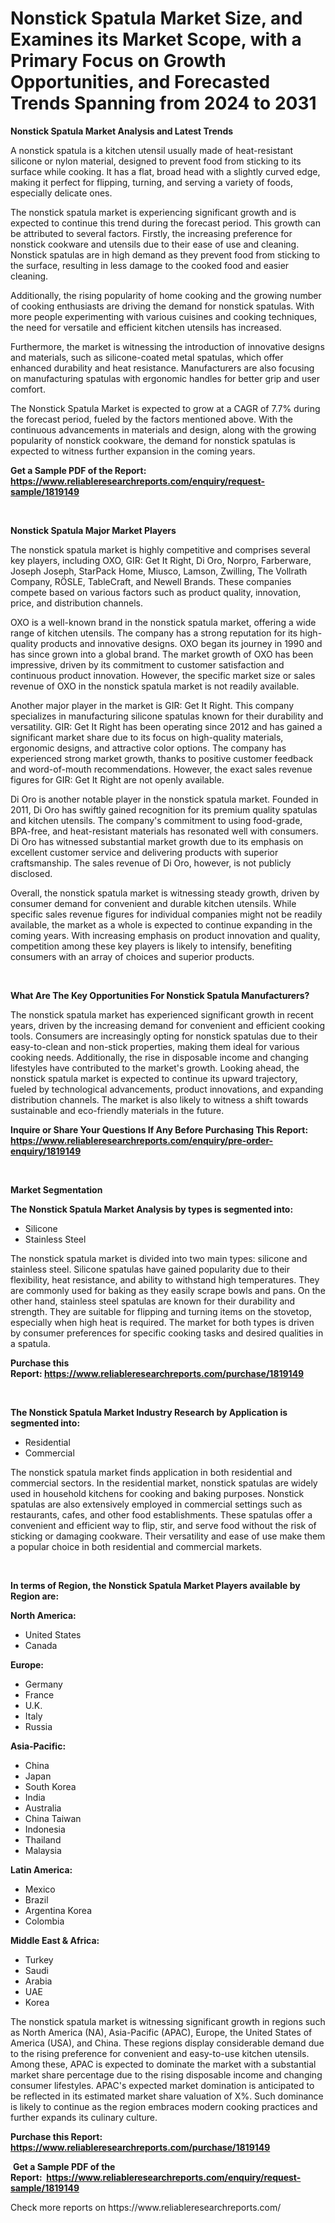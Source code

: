 <p><h1>Nonstick Spatula Market Size, and Examines its Market Scope, with a Primary Focus on Growth Opportunities, and Forecasted Trends Spanning from 2024 to 2031</h1></p><p><strong>Nonstick Spatula Market Analysis and Latest Trends</strong></p>
<p><p>A nonstick spatula is a kitchen utensil usually made of heat-resistant silicone or nylon material, designed to prevent food from sticking to its surface while cooking. It has a flat, broad head with a slightly curved edge, making it perfect for flipping, turning, and serving a variety of foods, especially delicate ones.</p><p>The nonstick spatula market is experiencing significant growth and is expected to continue this trend during the forecast period. This growth can be attributed to several factors. Firstly, the increasing preference for nonstick cookware and utensils due to their ease of use and cleaning. Nonstick spatulas are in high demand as they prevent food from sticking to the surface, resulting in less damage to the cooked food and easier cleaning.</p><p>Additionally, the rising popularity of home cooking and the growing number of cooking enthusiasts are driving the demand for nonstick spatulas. With more people experimenting with various cuisines and cooking techniques, the need for versatile and efficient kitchen utensils has increased.</p><p>Furthermore, the market is witnessing the introduction of innovative designs and materials, such as silicone-coated metal spatulas, which offer enhanced durability and heat resistance. Manufacturers are also focusing on manufacturing spatulas with ergonomic handles for better grip and user comfort.</p><p>The Nonstick Spatula Market is expected to grow at a CAGR of 7.7% during the forecast period, fueled by the factors mentioned above. With the continuous advancements in materials and design, along with the growing popularity of nonstick cookware, the demand for nonstick spatulas is expected to witness further expansion in the coming years.</p></p>
<p><strong>Get a Sample PDF of the Report:&nbsp; <a href="https://www.reliableresearchreports.com/enquiry/request-sample/1819149">https://www.reliableresearchreports.com/enquiry/request-sample/1819149</a></strong></p>
<p>&nbsp;</p>
<p><strong>Nonstick Spatula Major Market Players</strong></p>
<p><p>The nonstick spatula market is highly competitive and comprises several key players, including OXO, GIR: Get It Right, Di Oro, Norpro, Farberware, Joseph Joseph, StarPack Home, Miusco, Lamson, Zwilling, The Vollrath Company, RÖSLE, TableCraft, and Newell Brands. These companies compete based on various factors such as product quality, innovation, price, and distribution channels.</p><p>OXO is a well-known brand in the nonstick spatula market, offering a wide range of kitchen utensils. The company has a strong reputation for its high-quality products and innovative designs. OXO began its journey in 1990 and has since grown into a global brand. The market growth of OXO has been impressive, driven by its commitment to customer satisfaction and continuous product innovation. However, the specific market size or sales revenue of OXO in the nonstick spatula market is not readily available.</p><p>Another major player in the market is GIR: Get It Right. This company specializes in manufacturing silicone spatulas known for their durability and versatility. GIR: Get It Right has been operating since 2012 and has gained a significant market share due to its focus on high-quality materials, ergonomic designs, and attractive color options. The company has experienced strong market growth, thanks to positive customer feedback and word-of-mouth recommendations. However, the exact sales revenue figures for GIR: Get It Right are not openly available.</p><p>Di Oro is another notable player in the nonstick spatula market. Founded in 2011, Di Oro has swiftly gained recognition for its premium quality spatulas and kitchen utensils. The company's commitment to using food-grade, BPA-free, and heat-resistant materials has resonated well with consumers. Di Oro has witnessed substantial market growth due to its emphasis on excellent customer service and delivering products with superior craftsmanship. The sales revenue of Di Oro, however, is not publicly disclosed.</p><p>Overall, the nonstick spatula market is witnessing steady growth, driven by consumer demand for convenient and durable kitchen utensils. While specific sales revenue figures for individual companies might not be readily available, the market as a whole is expected to continue expanding in the coming years. With increasing emphasis on product innovation and quality, competition among these key players is likely to intensify, benefiting consumers with an array of choices and superior products.</p></p>
<p>&nbsp;</p>
<p><strong>What Are The Key Opportunities For Nonstick Spatula Manufacturers?</strong></p>
<p><p>The nonstick spatula market has experienced significant growth in recent years, driven by the increasing demand for convenient and efficient cooking tools. Consumers are increasingly opting for nonstick spatulas due to their easy-to-clean and non-stick properties, making them ideal for various cooking needs. Additionally, the rise in disposable income and changing lifestyles have contributed to the market's growth. Looking ahead, the nonstick spatula market is expected to continue its upward trajectory, fueled by technological advancements, product innovations, and expanding distribution channels. The market is also likely to witness a shift towards sustainable and eco-friendly materials in the future.</p></p>
<p><strong>Inquire or Share Your Questions If Any Before Purchasing This Report: <a href="https://www.reliableresearchreports.com/enquiry/pre-order-enquiry/1819149">https://www.reliableresearchreports.com/enquiry/pre-order-enquiry/1819149</a></strong></p>
<p>&nbsp;</p>
<p><strong>Market Segmentation</strong></p>
<p><strong>The Nonstick Spatula Market Analysis by types is segmented into:</strong></p>
<p><ul><li>Silicone</li><li>Stainless Steel</li></ul></p>
<p><p>The nonstick spatula market is divided into two main types: silicone and stainless steel. Silicone spatulas have gained popularity due to their flexibility, heat resistance, and ability to withstand high temperatures. They are commonly used for baking as they easily scrape bowls and pans. On the other hand, stainless steel spatulas are known for their durability and strength. They are suitable for flipping and turning items on the stovetop, especially when high heat is required. The market for both types is driven by consumer preferences for specific cooking tasks and desired qualities in a spatula.</p></p>
<p><strong>Purchase this Report:&nbsp;<a href="https://www.reliableresearchreports.com/purchase/1819149">https://www.reliableresearchreports.com/purchase/1819149</a></strong></p>
<p>&nbsp;</p>
<p><strong>The Nonstick Spatula Market Industry Research by Application is segmented into:</strong></p>
<p><ul><li>Residential</li><li>Commercial</li></ul></p>
<p><p>The nonstick spatula market finds application in both residential and commercial sectors. In the residential market, nonstick spatulas are widely used in household kitchens for cooking and baking purposes. Nonstick spatulas are also extensively employed in commercial settings such as restaurants, cafes, and other food establishments. These spatulas offer a convenient and efficient way to flip, stir, and serve food without the risk of sticking or damaging cookware. Their versatility and ease of use make them a popular choice in both residential and commercial markets.</p></p>
<p>&nbsp;</p>
<p><strong>In terms of Region, the Nonstick Spatula Market Players available by Region are:</strong></p>
<p>
    <p> <strong> North America: </strong>
        <ul>
            <li>United States</li>
            <li>Canada</li>
        </ul>
        </p> 
    <p> <strong> Europe: </strong>
        <ul>
            <li>Germany</li>
            <li>France</li>
            <li>U.K.</li>
            <li>Italy</li>
            <li>Russia</li>
        </ul>
        </p> 
    <p> <strong> Asia-Pacific: </strong>
        <ul>
            <li>China</li>
            <li>Japan</li>
            <li>South Korea</li>
            <li>India</li>
            <li>Australia</li>
            <li>China Taiwan</li>
            <li>Indonesia</li>
            <li>Thailand</li>
            <li>Malaysia</li>
        </ul>
        </p> 
    <p> <strong> Latin America: </strong>
        <ul>
            <li>Mexico</li>
            <li>Brazil</li>
            <li>Argentina Korea</li>
            <li>Colombia</li>
        </ul>
        </p> 
    <p> <strong> Middle East & Africa: </strong>
        <ul>
            <li>Turkey</li>
            <li>Saudi</li>
            <li>Arabia</li>
            <li>UAE</li>
            <li>Korea</li>
        </ul>
    </p>
    </p>
<p><p>The nonstick spatula market is witnessing significant growth in regions such as North America (NA), Asia-Pacific (APAC), Europe, the United States of America (USA), and China. These regions display considerable demand due to the rising preference for convenient and easy-to-use kitchen utensils. Among these, APAC is expected to dominate the market with a substantial market share percentage due to the rising disposable income and changing consumer lifestyles. APAC's expected market domination is anticipated to be reflected in its estimated market share valuation of X%. Such dominance is likely to continue as the region embraces modern cooking practices and further expands its culinary culture.</p></p>
<p><strong>Purchase this Report: <a href="https://www.reliableresearchreports.com/purchase/1819149">https://www.reliableresearchreports.com/purchase/1819149</a></strong></p>
<p>&nbsp;<strong>Get a Sample PDF of the Report:&nbsp;&nbsp;<a href="https://www.reliableresearchreports.com/enquiry/request-sample/1819149">https://www.reliableresearchreports.com/enquiry/request-sample/1819149</a></strong></p>
<p><strong></strong></p>
<p>Check more reports on https://www.reliableresearchreports.com/</p>
